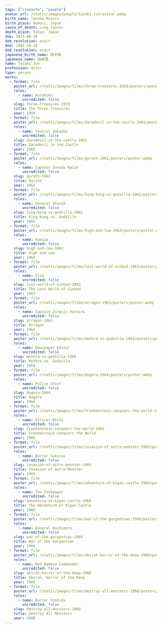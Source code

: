```yaml
---
tags: ["cineaste", "people"]
avatar_url: /static/images/people/tazaki-jun/avatar.webp
birth_name: Tanaka Minoru
birth_place: Aomori, Japan
cause_of_death: Lung Cancer
death_place: Tokyo, Japan
dob: 1913-08-28
dob_resolution: exact
dod: 1985-10-18
dod_resolution: exact
japanese_birth_name: 田中実
japanese_name: 田崎潤
name: Tazaki Jun
profession: Actor
type: person
works:
  - format: film
    poster_url: /static/images/films/three-treasures-1959/posters/poster.webp
    roles:
      - name: Kurohiko
        uncredited: false
    slug: three-treasures-1959
    title: The Three Treasures
    year: 1959
  - format: film
    poster_url: /static/images/films/daredevil-in-the-castle-1961/posters/poster.webp
    roles:
      - name: Tsutsui Zekaibô
        uncredited: false
    slug: daredevil-in-the-castle-1961
    title: Daredevil in the Castle
    year: 1961
  - format: film
    poster_url: /static/images/films/gorath-1962/posters/poster.webp
    roles:
      - name: Captain Sonoda Raizô
        uncredited: false
    slug: gorath-1962
    title: Gorath
    year: 1962
  - format: film
    poster_url: /static/images/films/king-kong-vs-godzilla-1962/posters/poster.webp
    roles:
      - name: General Shinzô
        uncredited: false
    slug: king-kong-vs-godzilla-1962
    title: King Kong vs. Godzilla
    year: 1962
  - format: film
    poster_url: /static/images/films/high-and-low-1963/posters/poster.webp
    roles:
      - name: Kamiya
        uncredited: false
    slug: high-and-low-1963
    title: High and Low
    year: 1963
  - format: film
    poster_url: /static/images/films/lost-world-of-sinbad-1963/posters/poster.webp
    roles:
      - name: Slim
        uncredited: false
    slug: lost-world-of-sinbad-1963
    title: The Lost World of Sinbad
    year: 1963
  - format: film
    poster_url: /static/images/films/atragon-1963/posters/poster.webp
    roles:
      - name: Captain Jinguji Hachirô
        uncredited: false
    slug: atragon-1963
    title: Atragon
    year: 1963
  - format: film
    poster_url: /static/images/films/mothra-vs-godzilla-1964/posters/poster.webp
    roles:
      - name: Newspaper Editor
        uncredited: false
    slug: mothra-vs-godzilla-1964
    title: Mothra vs. Godzilla
    year: 1964
  - format: film
    poster_url: /static/images/films/dogora-1964/posters/poster.webp
    roles:
      - name: Police Chief
        uncredited: false
    slug: dogora-1964
    title: Dogora
    year: 1964
  - format: film
    poster_url: /static/images/films/frankenstein-conquers-the-world-1965/posters/poster.webp
    roles:
      - name: Officer Nishi
        uncredited: false
    slug: frankenstein-conquers-the-world-1965
    title: Frankenstein Conquers the World
    year: 1965
  - format: film
    poster_url: /static/images/films/invasion-of-astro-monster-1965/posters/poster.webp
    roles:
      - name: Doctor Sakurai
        uncredited: false
    slug: invasion-of-astro-monster-1965
    title: Invasion of Astro-Monster
    year: 1965
  - format: film
    poster_url: /static/images/films/adventure-of-kigan-castle-1966/posters/poster.webp
    roles:
      - name: The Innkeeper
        uncredited: false
    slug: adventure-of-kigan-castle-1966
    title: The Adventure of Kigan Castle
    year: 1966
  - format: film
    poster_url: /static/images/films/war-of-the-gargantuas-1966/posters/poster.webp
    roles:
      - name: General Hashimoto
        uncredited: false
    slug: war-of-the-gargantuas-1966
    title: War of the Gargantuas
    year: 1966
  - format: film
    poster_url: /static/images/films/ebirah-horror-of-the-deep-1966/posters/poster.webp
    roles:
      - name: Red Bamboo Commander
        uncredited: false
    slug: ebirah-horror-of-the-deep-1966
    title: Ebirah, Horror of the Deep
    year: 1966
  - format: film
    poster_url: /static/images/films/destroy-all-monsters-1968/posters/poster.webp
    roles:
      - name: Doctor Yoshida
        uncredited: false
    slug: destroy-all-monsters-1968
    title: Destroy All Monsters
    year: 1968
---
```


